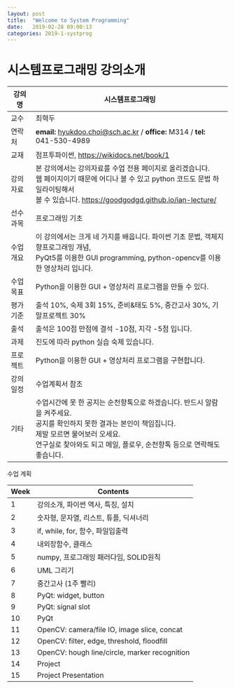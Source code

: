 ```yaml
---
layout: post
title:  "Welcome to System Programming"
date:   2019-02-28 09:00:13
categories: 2019-1-systprog
---
```


# 시스템프로그래밍 강의소개



| 강의명 | 시스템프로그래밍 |
| --------| ---------------------------------------------------------- |
| 교수     | 최혁두                                                       |
| 연락처   | **email:** hyukdoo.choi@sch.ac.kr /  **office:** M314 / **tel:**  041-530-4989 |
| 교재     | 점프투파이썬, <https://wikidocs.net/book/1>                  |
| 강의자료  | 본 강의에서는 강의자료를 수업 전용 페이지로 올리겠습니다. <br/>웹 페이지이기 때문에 어디나 볼 수 있고 python 코드도 문법 하일라이팅해서 <br/> 볼 수 있습니다. <https://goodgodgd.github.io/ian-lecture/> |
| 선수과목 | 프로그래밍 기초 |
| 수업개요 | 이 강의에서는 크게 네 가지를 배웁니다. 파이썬 기초 문법, 객체지향프로그래밍 개념, <br/> PyQt5를 이용한 GUI programming, python-opencv를 이용한 영상처리 입니다. |
| 수업목표 | Python을 이용한 GUI + 영상처리 프로그램을 만들 수 있다. |
| 평가기준 | 출석 10%, 숙제 3회 15%, 준비&태도 5%, 중간고사 30%, 기말프로젝트 30% |
| 출석 | 출석은 100점 만점에 결석 -10점, 지각 -5점 입니다. |
| 과제 | 진도에 따라 python 실습 숙제 있습니다. |
| 프로젝트 | Python을 이용한 GUI + 영상처리 프로그램을 구현합니다. |
| 강의일정 | 수업계획서 참조 |
| 기타 | 수업시간에 못 한 공지는 순천향톡으로 하겠습니다. 반드시 알람을 켜주세요. <br/>공지를 확인하지 못한 결과는 본인이 책임집니다. <br/>제발 모르면 물어보러 오세요. <br/>연구실로 찾아와도 되고 메일, 플로우, 순천향톡 등으로 연락해도 좋습니다. |



수업 계획

| Week | Contents                                      |
| ---- | --------------------------------------------- |
| 1    | 강의소개, 파이썬 역사, 특징, 설치             |
| 2    | 숫자형, 문자열, 리스트, 튜플, 딕셔너리        |
| 3    | if, while, for, 함수, 파일입출력              |
| 4    | 내외장함수, 클래스                            |
| 5    | numpy, 프로그래밍 패러다임, SOLID원칙         |
| 6    | UML 그리기                                    |
| 7    | 중간고사 (1주 빨리)                           |
| 8    | PyQt: widget, button                          |
| 9    | PyQt: signal slot                             |
| 10   | PyQt                                          |
| 11   | OpenCV: camera/file IO, image slice, concat   |
| 12   | OpenCV: filter, edge, threshold, floodfill    |
| 13   | OpenCV: hough line/circle, marker recognition |
| 14   | Project                                       |
| 15   | Project Presentation                          |

